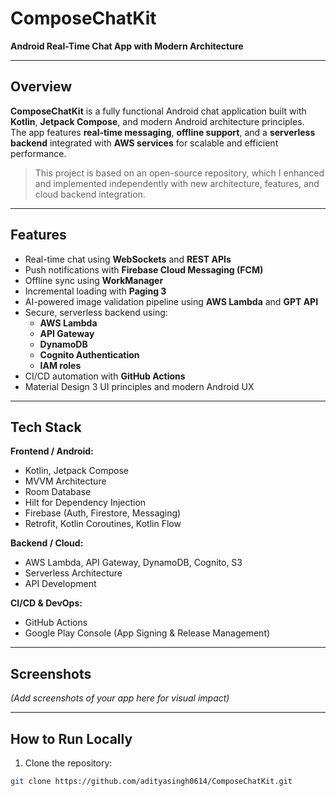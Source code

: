 # ComposeChatKit

**Android Real-Time Chat App with Modern Architecture**

---

## Overview

**ComposeChatKit** is a fully functional Android chat application built with **Kotlin**, **Jetpack Compose**, and modern Android architecture principles.  
The app features **real-time messaging**, **offline support**, and a **serverless backend** integrated with **AWS services** for scalable and efficient performance.

> This project is based on an open-source repository, which I enhanced and implemented independently with new architecture, features, and cloud backend integration.

---

## Features

- Real-time chat using **WebSockets** and **REST APIs**
- Push notifications with **Firebase Cloud Messaging (FCM)**
- Offline sync using **WorkManager**
- Incremental loading with **Paging 3**
- AI-powered image validation pipeline using **AWS Lambda** and **GPT API**
- Secure, serverless backend using:
  - **AWS Lambda**
  - **API Gateway**
  - **DynamoDB**
  - **Cognito Authentication**
  - **IAM roles**
- CI/CD automation with **GitHub Actions**
- Material Design 3 UI principles and modern Android UX

---

## Tech Stack

**Frontend / Android:**
- Kotlin, Jetpack Compose
- MVVM Architecture
- Room Database
- Hilt for Dependency Injection
- Firebase (Auth, Firestore, Messaging)
- Retrofit, Kotlin Coroutines, Kotlin Flow

**Backend / Cloud:**
- AWS Lambda, API Gateway, DynamoDB, Cognito, S3
- Serverless Architecture
- API Development

**CI/CD & DevOps:**
- GitHub Actions
- Google Play Console (App Signing & Release Management)

---

## Screenshots

*(Add screenshots of your app here for visual impact)*

---

## How to Run Locally

1. Clone the repository:

```bash
git clone https://github.com/adityasingh0614/ComposeChatKit.git
